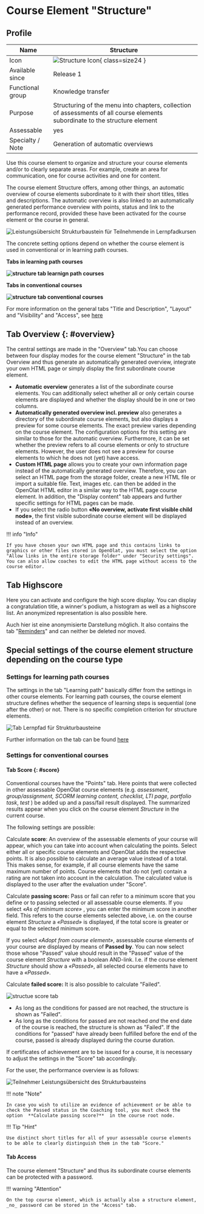 # Course Element "Structure"

## Profile

Name | Structure
---------|----------
Icon | ![Structure Icon](assets/structure.png){ class=size24 }
Available since | Release 1
Functional group | Knowledge transfer
Purpose | Structuring of the menu into chapters, collection of assessments of all course elements subordinate to the structure element
Assessable | yes
Specialty / Note | Generation of automatic overviews

Use this course element to organize and structure your course elements and/or to clearly separate areas. For example, create an area for communication, one for course activities and one for content.

The course element Structure offers, among other things, an automatic overview of course elements subordinate to it with their short titles, titles and descriptions. The automatic overview is also linked to an automatically generated performance overview with points, status and link to the performance record, provided these have been activated for the course element or the course in general. 

![Leistungsübersicht Strukturbaustein für Teilnehmende in Lernpfadkursen](assets/Leistungsuebersicht_Struktur_Lernpfad1.png)

The concrete setting options depend on whether the course element is used in conventional or in learning path courses.

 **Tabs in learning path courses**

 **![structure tab learnign path courses](assets/structure_tabs_lpc_en.png)**

 **Tabs in conventional courses**

 **![structure tab conventional courses](assets/sturcture_tabs_cc_en.png)**

For more information on the general tabs "Title and Description", "Layout" and "Visibility" and "Access", see [here](../learningresources/General_Configuration_of_Course_Elements.md)

## Tab Overview {: #overview}

The central settings are made in the "Overview" tab.You can choose between four display modes for the course element "Structure" in the tab Overview and thus generate an automatically generated overview, integrate your own HTML page or simply display the first subordinate course element.

* **Automatic overview** generates a list of the subordinate course elements. You can additionally select whether all or only certain course elements are displayed and whether the display should be in one or two columns.
* **Automatically generated overview incl. preview**  also generates a directory of the subordinate course elements, but also displays a preview for some course elements. The exact preview varies depending on the course element. The configuration options for this setting are similar to those for the automatic overview. Furthermore, it can be set whether the preview refers to all course elements or only to structure elements. However, the user does not see a preview for course elements to which he does not (yet) have access.
* **Custom HTML page** allows you to create your own information page instead of the automatically generated overview. Therefore, you can select an HTML page from the storage folder, create a new HTML file or import a suitable file. Text, images etc. can then be added in the OpenOlat HTML editor in a similar way to the HTML page course element. In addition, the "Display content" tab appears and further specific settings for HTML pages can be made.  
* If you select the radio button **«No overview, activate first visible child node»**, the first visible subordinate course element will be displayed instead of an overview. 

!!! info "Info"

    If you have chosen your own HTML page and this contains links to graphics or other files stored in OpenOlat, you must select the option "Allow links in the entire storage folder" under "Security settings". You can also allow coaches to edit the HTML page without access to the course editor.

##  Tab Highscore

Here you can activate and configure the high score display. You can display a congratulation title, a winner's podium, a histogram as well as a highscore list. An anonymized representation is also possible here.

Auch hier ist eine anonymisierte Darstellung möglich. It also contains the tab "[Reminders](../learningresources/Course_Reminders.md)" and can neither be deleted nor moved.

## Special settings of the course element structure depending on the course type


### Settings for learning path courses

The settings in the tab "Learning path" basically differ from the settings in other course elements. For learning path courses, the course element structure defines whether the sequence of learning steps is sequential (one after the other) or not. There is no specific completion criterion for structure elements.

![Tab Lernpfad für Strukturbausteine](assets/Tab_Lernpfad.png)

Further information on the tab can be found [here](../learningresources/Learning_path_course_Course_editor.md) 

### Settings for conventional courses

#### Tab Score   {: #score}

Conventional courses have the "Points" tab. Here points that were collected in other assessable OpenOlat course elements (e.g. _assessment_, _group/assignment, SCORM learning content, checklist, LTI page, portfolio task_, _test_ ) be added up and a pass/fail result displayed. The summarized results appear when you click on the course element _Structure_ in the current course.

The following settings are possible:

 Calculate **score**: An overview of the assessable elements of your course will appear, which you can take into account when calculating the points. Select either all or specific course elements and OpenOlat adds the respective points. It is also possible to calculate an average value instead of a total. This makes sense, for example, if all course elements have the same maximum number of points. Course elements that do not (yet) contain a rating are not taken into account in the calculation. The calculated value is displayed to the user after the evaluation under "Score".

 Calculate **passing score:** Pass or fail can refer to a minimum score that you define or to passing selected or all assessable course elements.
 If you select  _«As of minimum score»_ , you can enter the minimum score in another field. This refers to the course elements selected above, i.e. on the course element  _Structure_  a _«Passed»_  is displayed, if the total score is greater or equal to the selected minimum score. 
 
 If you select _«Adopt from course element»_, assessable course elements of your course are displayed by means of  **Passed by**. You can now select those whose "Passed" value should result in the "Passed" value of the course element  _Structure_ with a boolean AND-link. I.e. if the course element _Structure_  should show a  _«Passed»_, all selected course elements have to have a  _«Passed»_.

 Calculate **failed score:**  It is also possible to calculate "Failed".

![structue score tab](assets/structure_score_tab.png)

  * As long as the conditions for passed are not reached, the structure is shown as "Failed". 
  * As long as the conditions for passed are not reached _and_ the end date of the course is reached, the structure is shown as "Failed". If the conditions for "passed" have already been fulfilled before the end of the course, passed is already displayed during the course duration.

If certificates of achievement are to be issued for a course, it is necessary to adjust the settings in the "Score" tab accordingly.

For the user, the performance overview is as follows:

![Teilnehmer Leistungsübersicht des Strukturbausteins](assets/Leistungsuebersicht_Struktur_herkoemmlich.png)


!!! note "Note"

    In case you wish to utilize an evidence of achievement or be able to check the Passed status in the Coaching tool, you must check the option  **Calculate passing score?**  in the course root node.


!!! Tip "Hint"

    Use distinct short titles for all of your assessable course elements to be able to clearly distinguish them in the tab "Score."


#### Tab Access
The course element "Structure" and thus its subordinate course elements can be protected with a password.

!!! warning "Attention"

    On the top course element, which is actually also a structure element, _no_ password can be stored in the "Access" tab.


  

